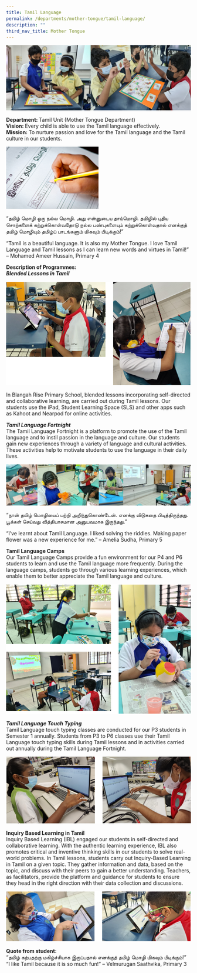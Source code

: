 ```yaml
---
title: Tamil Language
permalink: /departments/mother-tongue/tamil-language/
description: ""
third_nav_title: Mother Tongue
---
```

<img src="/images/BannerT.jpg">
<p><strong>Department:&nbsp;</strong>Tamil Unit (Mother Tongue Department)<br><strong>Vision:&nbsp;</strong>Every child is able to use the Tamil language effectively.<br><strong>Mission:&nbsp;</strong>To nurture passion and love for the Tamil language and the Tamil culture in our students.</p>
<img src="/images/tamillanguage.jpg" 
     style="width:50%">
<p>&ldquo;தமிழ் மொழி ஒரு நல்ல மொழி. அது என்னுடைய தாய்மொழி. தமிழில் புதிய சொற்களைக் கற்றுக்கொள்வதோடு நல்ல பண்புகளையும் கற்றுக்கொள்வதால் எனக்குத் தமிழ் மொழியும் தமிழ்ப் பாடங்களும் மிகவும் பிடிக்கும்!&rdquo;</p>
<p>&ldquo;Tamil is a beautiful language. It is also my Mother Tongue. I love Tamil Language and Tamil lessons as I can learn new words and virtues in Tamil!&rdquo; &ndash; Mohamed Ameer Hussain, Primary 4</p>
<p><strong>Description of Programmes:<br /></strong><strong><em>Blended Lessons in Tamil</em></strong></p>
<img src="/images/tamil1.png">
<p>In Blangah Rise Primary School, blended lessons incorporating self-directed and collaborative learning, are carried out during Tamil lessons. Our students use the iPad, Student Learning Space (SLS) and other apps such as Kahoot and Nearpod for online activities.</p>
<p><strong><em>Tamil Language Fortnight<br /></em></strong>The Tamil Language Fortnight is a platform to promote the use of the Tamil language and to instil passion in the language and culture. Our students gain new experiences through a variety of language and cultural activities. These activities help to motivate students to use the language in their daily lives.</p>
<img src="/images/Fortnight.jpg">
<p>&ldquo;நான் தமிழ் மொழியைப் பற்றி அறிந்துகொண்டேன். எனக்கு விடுகதை பிடித்திருந்தது. பூக்கள் செய்வது வித்தியாசமான அனுபவமாக இருந்தது.&rdquo;</p>
<p>&ldquo;I&rsquo;ve learnt about Tamil Language. I liked solving the riddles. Making paper flower was a new experience for me.&rdquo; &ndash; Amelia Sudha, Primary 5</p>
<p><strong>Tamil Language Camps<br /></strong>Our Tamil Language Camps provide a fun environment for our P4 and P6 students to learn and use the Tamil language more frequently. During the language camps, students go through various learning experiences, which enable them to better appreciate the Tamil language and culture.</p>
<img src="/images/tamil2.png">
<p><strong><em>Tamil Language Touch Typing<br /></em></strong>Tamil Language touch typing classes are conducted for our P3 students in Semester 1 annually. Students from P3 to P6 classes use their Tamil Language touch typing skills during Tamil lessons and in activities carried out annually during the Tamil Language Fortnight.</p>
<img src="/images/tamil3.png">
<p><strong>Inquiry Based Learning in Tamil<br /></strong>Inquiry Based Learning (IBL) engaged our students in self-directed and collaborative learning. With the authentic learning experience, IBL also promotes critical and inventive thinking skills in our students to solve real-world problems. In Tamil lessons, students carry out Inquiry-Based Learning in Tamil on a given topic. They gather information and data, based on the topic, and discuss with their peers to gain a better understanding. Teachers, as facilitators, provide the platform and guidance for students to ensure they head in the right direction with their data collection and discussions.</p>
<img src="/images/tamil4.png">
<p><strong>Quote from student:</strong><br>&ldquo;தமிழ் கற்பதற்கு மகிழ்ச்சியாக இருப்பதால் எனக்குத் தமிழ் மொழி மிகவும் பிடிக்கும்!&rdquo;<br>&ldquo;I like Tamil because it is so much fun!&rdquo; &ndash; Velmurugan Saathvika, Primary 3</p>